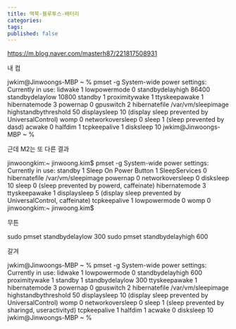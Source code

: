 ```yaml
---
title: 맥북-블루투스-배터리
categories: 
tags: 
published: false
---
```

https://m.blog.naver.com/masterh87/221817508931

내 컴

jwkim@Jinwoongs-MBP ~ % pmset -g
System-wide power settings:
Currently in use:
 lidwake              1
 lowpowermode         0
 standbydelayhigh     86400
 standbydelaylow      10800
 standby              1
 proximitywake        1
 ttyskeepawake        1
 hibernatemode        3
 powernap             0
 gpuswitch            2
 hibernatefile        /var/vm/sleepimage
 highstandbythreshold 50
 displaysleep         10 (display sleep prevented by UniversalControl)
 womp                 0
 networkoversleep     0
 sleep                1 (sleep prevented by dasd)
 acwake               0
 halfdim              1
 tcpkeepalive         1
 disksleep            10
jwkim@Jinwoongs-MBP ~ %

근데 M2는 또 다른 결과

jinwoongkim:~ jinwoong.kim$ pmset -g
System-wide power settings:
Currently in use:
 standby              1
 Sleep On Power Button 1
 SleepServices        0
 hibernatefile        /var/vm/sleepimage
 powernap             0
 networkoversleep     0
 disksleep            10
 sleep                0 (sleep prevented by powerd, caffeinate)
 hibernatemode        3
 ttyskeepawake        1
 displaysleep         5 (display sleep prevented by UniversalControl, caffeinate)
 tcpkeepalive         1
 lowpowermode         0
 womp                 0
jinwoongkim:~ jinwoong.kim$

무튼 

sudo pmset standbydelaylow 300
sudo pmset standbydelayhigh 600

갈겨

jwkim@Jinwoongs-MBP ~ % pmset -g
System-wide power settings:
Currently in use:
 lidwake              1
 lowpowermode         0
 standbydelayhigh     600
 proximitywake        1
 standby              1
 standbydelaylow      300
 ttyskeepawake        1
 hibernatemode        3
 powernap             0
 gpuswitch            2
 hibernatefile        /var/vm/sleepimage
 highstandbythreshold 50
 displaysleep         10 (display sleep prevented by UniversalControl)
 womp                 0
 networkoversleep     0
 sleep                1 (sleep prevented by sharingd, useractivityd)
 tcpkeepalive         1
 halfdim              1
 acwake               0
 disksleep            10
jwkim@Jinwoongs-MBP ~ %